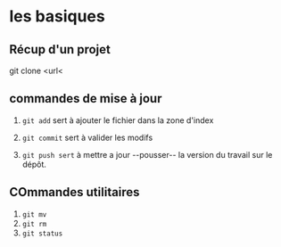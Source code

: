 # les basiques

## Récup d'un projet

git clone \<url\<


## commandes de mise à jour

1. `git add` sert à ajouter le fichier dans la zone d'index

2. `git commit` sert à valider les modifs

3. `git push sert` à mettre a jour --pousser-- la version du travail sur le dépôt.

## COmmandes utilitaires

1. `git mv`
2. `git rm`
3. `git status`


